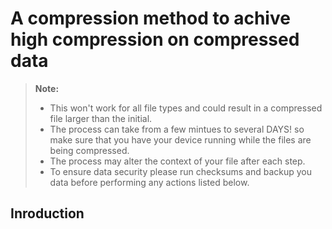 # A compression method to achive high compression on compressed data
> **Note:** 
> * This won't work for all file types and could result in a compressed file larger than the initial.
> * The process can take from a few mintues to several DAYS! so make sure that you have your device running while the files are being compressed. 
> * The process may alter the context of your file after each step. 
> * To ensure data security please run checksums and backup you data before performing any actions listed below.
## Inroduction
